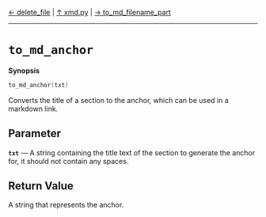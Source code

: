 [&#8592; delete_file](xmd.py--delete_file.md) | [&#8593; xmd.py](xmd.py.md) | [&#8594; to_md_filename_part](xmd.py--to_md_filename_part.md)
***

# `to_md_anchor`
**Synopsis**

```cpp
to_md_anchor(txt)
```

Converts the title of a section to the anchor, which can be used in a markdown link.


## Parameter
**`txt`** &#8213; A string containing the title text of the section to generate the anchor for, it should not contain any spaces.  
## Return Value

A string that represents the anchor.


